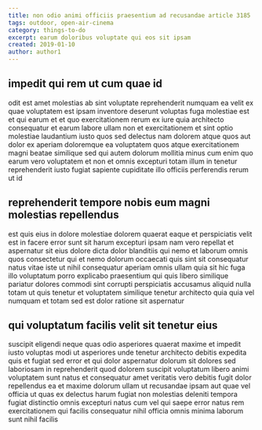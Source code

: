 ```yaml
---
title: non odio animi officiis praesentium ad recusandae article 3185
tags: outdoor, open-air-cinema
category: things-to-do
excerpt: earum doloribus voluptate qui eos sit ipsam
created: 2019-01-10
author: author1
---
```


## impedit qui rem ut cum quae id

odit est amet molestias ab sint voluptate reprehenderit numquam ea velit ex quae voluptatem est ipsam inventore deserunt voluptas fuga molestiae est et qui earum et et quo exercitationem rerum ex iure quia architecto consequatur et earum labore ullam non et exercitationem et sint optio molestiae laudantium iusto quos sed delectus nam dolorem atque quos aut dolor ex aperiam doloremque ea voluptatem quos atque exercitationem magni beatae similique sed qui autem dolorum mollitia minus cum enim quo earum vero voluptatem et non et omnis excepturi totam illum in tenetur reprehenderit iusto fugiat sapiente cupiditate illo officiis perferendis rerum ut id

## reprehenderit tempore nobis eum magni molestias repellendus

est quis eius in dolore molestiae dolorem quaerat eaque et perspiciatis velit est in facere error sunt sit harum excepturi ipsam nam vero repellat et aspernatur sit eius dolore dicta dolor blanditiis qui nemo et laborum omnis quos consectetur qui et nemo dolorum occaecati quis sint sit consequatur natus vitae iste ut nihil consequatur aperiam omnis ullam quia sit hic fuga illo voluptatum porro explicabo praesentium qui quis libero similique pariatur dolores commodi sint corrupti perspiciatis accusamus aliquid nulla totam ut quis tenetur et voluptatem similique tenetur architecto quia quia vel numquam et totam sed est dolor ratione sit aspernatur

## qui voluptatum facilis velit sit tenetur eius

suscipit eligendi neque quas odio asperiores quaerat maxime et impedit iusto voluptas modi ut asperiores unde tenetur architecto debitis expedita quis et fugiat sed error et qui dolor aspernatur dolorum sit dolores sed laboriosam in reprehenderit quod dolorem suscipit voluptatum libero animi voluptatem sunt natus et consequatur amet veritatis vero debitis fugit dolor repellendus ea et maxime dolorum ullam ut recusandae ipsam aut quae vel officia ut quas ex delectus harum fugiat non molestias deleniti tempora fugiat distinctio omnis excepturi natus cum vel qui saepe error natus rem exercitationem qui facilis consequatur nihil officia omnis minima laborum sunt nihil facilis
